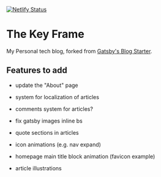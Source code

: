 [![Netlify Status](https://api.netlify.com/api/v1/badges/fa20d50a-d2a8-4938-8ca6-855a04c3f0e6/deploy-status)](https://app.netlify.com/sites/thekeyframe/deploys)

# The Key Frame

My Personal tech blog, forked from [Gatsby's Blog Starter](https://www.gatsbyjs.com/starters/gatsbyjs/gatsby-starter-blog).

## Features to add

- update the "About" page
- system for localization of articles
- comments system for articles?

- fix gatsby images inline bs
- quote sections in articles
- icon animations (e.g. nav expand)
- homepage main title block animation (favicon example)
- article illustrations
